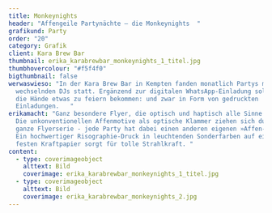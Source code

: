 ```yaml
---
title: Monkeynights
header: "Affengeile Partynächte – die Monkeynights  "
grafikund: Party
order: "20"
category: Grafik
client: Kara Brew Bar
thumbnail: erika_karabrewbar_monkeynights_1_titel.jpg
thumbhovercolour: "#f5f4f0"
bigthumbnail: false
werwaswieso: "In der Kara Brew Bar in Kempten fanden monatlich Partys mit
  wechselnden DJs statt. Ergänzend zur digitalen WhatsApp-Einladung sollten auch
  die Hände etwas zu feiern bekommen: und zwar in Form von gedruckten
  Einladungen.   "
erikamacht: "Ganz besondere Flyer, die optisch und haptisch alle Sinne erfreuen.
  Die unkonventionellen Affenmotive als optische Klammer ziehen sich durch die
  ganze Flyerserie - jede Party hat dabei einen anderen eigenen »Affen-Pate«.
  Ein hochwertiger Risographie-Druck in leuchtenden Sonderfarben auf einem
  festen Kraftpapier sorgt für tolle Strahlkraft. "
content:
  - type: coverimageobject
    alttext: Bild
    coverimage: erika_karabrewbar_monkeynights_1_titel.jpg
  - type: coverimageobject
    alttext: Bild
    coverimage: erika_karabrewbar_monkeynights_2.jpg
---
```

